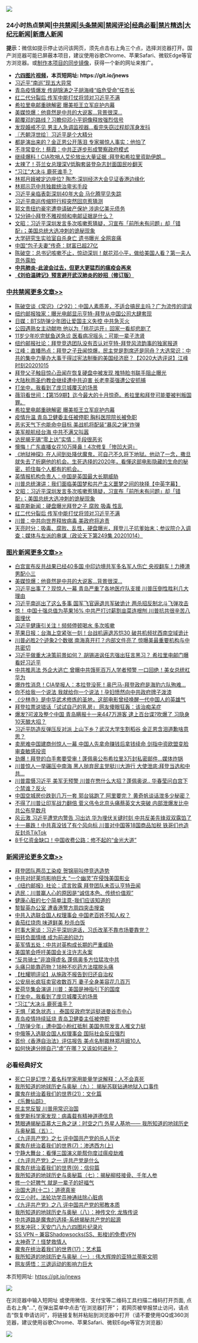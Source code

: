 ![](https://raw.githubusercontent.com/fqnews/bnews/master/64photo/fqnews-qr.jpg)

<div id="tt">
<h3>24小时热点禁闻|<a href="#%E4%B8%AD%E5%85%B1%E7%A6%81%E9%97%BB%E6%9B%B4%E5%A4%9A%E6%96%87%E7%AB%A0">中共禁闻</a>|<a href="#%E5%9B%BE%E7%89%87%E6%96%B0%E9%97%BB%E6%9B%B4%E5%A4%9A%E6%96%87%E7%AB%A0">头条禁闻</a>|<a href="#%E6%96%B0%E9%97%BB%E8%AF%84%E8%AE%BA%E6%9B%B4%E5%A4%9A%E6%96%87%E7%AB%A0">禁闻评论|<a href="#%E5%BF%85%E7%9C%8B%E7%BB%8F%E5%85%B8%E5%A5%BD%E6%96%87">经典必看|<a href="/video.md#%E7%A6%81%E7%89%87%E7%B2%BE%E9%80%89">禁片精选</a>|<a href="https://github.com/fqnews/djy/blob/master/gb/nf1351518.md#1">大纪元新闻</a>|<a href="https://github.com/fqnews/ntdtv/blob/master/gb/prog204.md#1">新唐人新闻</a></h3>
<div><b>提示：</b>微信如提示停止访问该网页，须先点击右上角三个点，选择浏览器打开。国产浏览器可能已屏蔽本项目，建议使用谷歌Chrome、苹果Safari、微软Edge等官方浏览器。或<a href="https://github.com/fqnews/bnews/blob/master/%E5%88%B6%E4%BD%9Cgit%E7%A6%81%E9%97%BB%E9%95%9C%E5%83%8F.md">制作本项目的同步镜像</a>，获得一个新的网址来推广。</div>
<ul>
<li><b><a href="http://d1.bdrive.tk/64.mp4" target="_blank">六四图片视频</a>，本页短网址: https://git.io/jnews</b></li>
<li><a href="/cnnews/20201015/1413936.md">习近平“南巡”现五大异常</a></li>
<li><a href="/cnnews/20201015/1413921.md">青岛疫情爆发 传胡锦涛之子胡海峰“临危受命”任市长</a></li>
<li><a href="/cbnews/20201015/1414000.md">红二代分裂后 传军中能打仗将领对习近平不满</a></li>
<li><a href="/cbnews/20201015/1414290.md">希拉里电邮重磅解密 曝美拒王立军庇护内幕</a></li>
<li><a href="/topimagenews/20201015/1414211.md">美媒惊爆：他竟然是中共的大说客...背景很深...</a></li>
<li><a href="/cnnews/20201015/1414224.md">颠覆邓的路线？习瞻仰邓小平铜像释放强烈信号</a></li>
<li><a href="/cbnews/20201015/1413947.md">发现婚戒不见 男主人急调监视器…看完失窃过程却浑身发抖</a></li>
<li><a href="/ssgc/20201015/1413901.md">〖兲朝浮世绘〗习近平是个大精分</a></li>
<li><a href="/worldnews/20201015/1413990.md">都是演出来的？金正恩公开落泪 专家揭惊人事实：他怕了</a></li>
<li><a href="/cbnews/20201015/1413946.md">不寻常变化！蔡霞：中共正逐步形成警察政府模式</a></li>
<li><a href="/cnnews/20201015/1414112.md">继续爆料！CIA吹哨人艾伦放出大量证据 :拜登和希拉里资助伊朗…</a></li>
<li><a href="/baitai/20201015/1414345.md">太辣了！芬兰女总理深V低胸套装登杂志封面国民吵翻天</a></li>
<li><a href="/comments/20201015/1414314.md">“习江”大决斗 鹿死谁手？</a></li>
<li><a href="/cnnews/20201015/1414325.md">林郑月娥被定边座位? 陶杰:深圳经济大会见证香港边缘化</a></li>
<li><a href="/comments/20201015/1414162.md">林郑示范中共独裁统治卑劣手段</a></li>
<li><a href="/cnnews/20201015/1414222.md">习近平亲临表彰深圳40年大会 马化腾罕见失踪</a></li>
<li><a href="/headline/20201015/1414421.md">习近平南巡传缩短行程突然回京惹猜测</a></li>
<li><a href="/cnnews/20201015/1414223.md">郭文贵纽约豪宅遭申请破产保护 涉逾亿美元债务</a></li>
<li><a href="/bannedvideo/20201015/1413863.md">12分钟小拜登不雅视频和电邮证据是什么？</a></li>
<li><a href="/cbnews/20201015/1414030.md">文昭：习近平深圳发言多次咳嗽惹猜疑，习宣布「前所未有问题」却「错配」；美国总统大选冲刺的诡秘现象</a></li>
<li><a href="/cnnews/20201015/1414322.md">大学研究生实验室自杀身亡 遗书曝光 全网哀痛</a></li>
<li><a href="/cnnews/20201015/1413922.md">中国“包子夫妻”传奇：财富已超27亿</a></li>
<li><a href="/cbnews/20201015/1413997.md">陈破空：总书记咳嗽不止，惊动深圳！献花邓小平，做给美国人看？第一夫人意外露脸</a></li>
<li><b><a href="/comments/20200211/1275071.md" target="_blank">中共肺炎-此波会过去，但更大更猛烈的瘟疫会再来</a></b></li>
<li><b><a href="/comments/20200207/1272816.md" target="_blank">《刘伯温碑记》预言避开武汉肺炎的妙招（修订版）</a></b></li>
</ul>
</div>

<div class="catlist">
<h3><a href="/cbnews/" target="_blank">中共禁闻</a><span><a href="/cbnews/" target="_blank" rel="nofollow">更多文章>></a></span></h3>
<ul>
<li><a href="/cbnews/20201016/1414551.md" target="_blank">陈破空谈《常识》（之92）：中国人素质差，不适合搞民主吗？广为流传的谬误</a></li>
<li><a href="/cbnews/20201016/1414547.md" target="_blank">纽约邮报独家：曝光电邮显示亨特-拜登从中国公司大肆套现</a></li>
<li><a href="/cbnews/20201016/1414537.md" target="_blank">日媒：BTS防弹少年团让爱国主义失控 中共急灭火</a></li>
<li><a href="/cbnews/20201016/1414510.md" target="_blank">公园遇熟女主动献吻 他以为「桃花运开」回家一看却悲剧了</a></li>
<li><a href="/cbnews/20201016/1414509.md" target="_blank">11岁少年吃完鱿鱼送急诊 医看病况摇头：可能一辈子洗肾</a></li>
<li><a href="/cbnews/20201016/1414501.md" target="_blank">纽约邮报社论：拜登竞选团队没有否认对亨特-拜登风流韵事的独家报道</a></li>
<li><a href="/cbnews/20201015/1414454.md" target="_blank">江峰：直播热点：拜登之子丑闻惊爆，民主党是割席还是同舟？大选常识：中共的集中力量办大事干得过宪法制衡的美国经济麽？【2020大选评说】江峰时刻20201015</a></li>
<li><a href="/cbnews/20201015/1414414.md" target="_blank">拜登父子触目惊心丑闻在恢复硬盘中被发现 推特脸书联手阻止曝光</a></li>
<li><a href="/cbnews/20201015/1414413.md" target="_blank">大陆秋雨圣约教会继续遭中共迫害 长老李英强遭公安抓捕</a></li>
<li><a href="/comments/20201015/1414242.md" target="_blank">打坐中，我看到了庞贝城覆灭的场景</a></li>
<li><a href="/cbnews/20201015/1414312.md" target="_blank">薇羽看世间：【第159期】迄今最大的十月惊奇。希拉里和拜登可能要被判叛国罪。</a></li>
<li><a href="/cbnews/20201015/1414290.md" target="_blank">希拉里电邮重磅解密 曝美拒王立军庇护内幕</a></li>
<li><a href="/cbnews/20201015/1414283.md" target="_blank">疫情升温 青岛卫健委主任被停职 胸科医院院长被免职</a></li>
<li><a href="/cbnews/20201015/1414188.md" target="_blank">恶劣天气下也能命中目标 美战机将配装“暴风之锤”炸弹</a></li>
<li><a href="/cbnews/20201015/1414187.md" target="_blank">美军舰航经台海 中共不满又叫嚣</a></li>
<li><a href="/cbnews/20201015/1414165.md" target="_blank">访民揭无锡“零上访”实情：手段很恶劣</a></li>
<li><a href="/cbnews/20201015/1414135.md" target="_blank">懊悔！广东直播女花10万隆鼻！4次修复「惨凹大洞」</a></li>
<li><a href="/comments/20201015/1414129.md" target="_blank">《地狱神探》在人间到处降伏魔鬼，可自己不久将下地狱。他动了一念，撒旦就失去了折磨他的机会。生死选择的2020年，看懂这部电影隐藏的生命的秘密，抓住每个人都有的机会。</a></li>
<li><a href="/cbnews/20201015/1414103.md" target="_blank">英情报机构负责人：中国是英国最大长期威胁</a></li>
<li><a href="/cbnews/20201015/1414013.md" target="_blank">川普总统演讲：我们面临美国梦和共产主义噩梦之间的抉择【中英字幕】</a></li>
<li><a href="/cbnews/20201015/1414030.md" target="_blank">文昭：习近平深圳发言多次咳嗽惹猜疑，习宣布「前所未有问题」却「错配」；美国总统大选冲刺的诡秘现象</a></li>
<li><a href="/cbnews/20201015/1414024.md" target="_blank">福克斯新闻：硬盘曝光拜登之子 腐败 吸毒 性乱</a></li>
<li><a href="/cbnews/20201015/1414000.md" target="_blank">红二代分裂后 传军中能打仗将领对习近平不满</a></li>
<li><a href="/cbnews/20201015/1413999.md" target="_blank">川普：中共向世界释放病毒 美政府将追责</a></li>
<li><a href="/cbnews/20201015/1413998.md" target="_blank">天亮时分：吸毒、腐败、乱性，硬盘曝光，拜登儿子坑爹始末；参议院介入调查；媒体与左派的串谋（政论天下第249集 20201014）</a></li>

</ul>
</div>
<div class="catlist">
<h3><a href="/topimagenews/" target="_blank">图片新闻</a><span><a href="/topimagenews/" target="_blank" rel="nofollow">更多文章>></a></span></h3>
<ul>
<li><a href="/topimagenews/20201015/1414487.md" target="_blank">白宫宣布反共战果已经40多国 中印边境共军多名军人伤亡 央视翻车！力捧渣男配小三</a></li>
<li><a href="/topimagenews/20201015/1414211.md" target="_blank">美媒惊爆：他竟然是中共的大说客&#8230;背景很深&#8230;</a></li>
<li><a href="/topimagenews/20201014/1413834.md" target="_blank">习近平出事了？现惊人一幕 青岛严重了各地医疗队支援 川普压倒性胜利几大理由</a></li>
<li><a href="/topimagenews/20201014/1413822.md" target="_blank">习近平南巡出了这么多事 国军飞官逼退共军破诡计 两杀招反制北斗飞弹攻击</a></li>
<li><a href="/topimagenews/20201014/1413721.md" target="_blank">惊！ 中国十强总值为苹果16% 中共严打讨薪割韭菜连根刨 川普抗共很辛苦八面埋伏</a></li>
<li><a href="/topimagenews/20201014/1413546.md" target="_blank">习近平健康引关注！频频停顿喝水 多次咳嗽</a></li>
<li><a href="/topimagenews/20201014/1413454.md" target="_blank">苹果日报：台海上空紧张一刻！台战机逼退苏恺30 破共机频扰西南空域诡计</a></li>
<li><a href="/topimagenews/20201014/1413242.md" target="_blank">川普必胜2个迹象2个数据 南海真开打？内部文件亮了 惊曝美最重要机构与中共密切</a></li>
<li><a href="/topimagenews/20201013/1413145.md" target="_blank">习近平做重大决策前景如何？ 胡锡进讽任志强出狂言黑习？ 希拉里电邮门曝看好习近平</a></li>
<li><a href="/topimagenews/20201013/1413095.md" target="_blank">中共推恶法 外企大逃亡 曾曝中共饿死百万人学者预警 一口回绝！美女总统杠华为</a></li>
<li><a href="/topimagenews/20201013/1412954.md" target="_blank">爆炸性消息！CIA举报人：本拉登没死！奥巴马-拜登政府是海豹六队殉难…</a></li>
<li><a href="/topimagenews/20201013/1412852.md" target="_blank">你不给我一个说法 我就给你一个说法！孕妇愤然向中共政府牌子泼漆</a></li>
<li><a href="/comments/20201013/1412612.md" target="_blank">《少林寺》是中华武术修炼的圣地，这部电影曾经唤醒一代中国人的英雄气</a></li>
<li><a href="/topimagenews/20201013/1412639.md" target="_blank">拜登拉票说错话「试试自己的乳房」 网友傻眼狂轰：该治痴呆症</a></li>
<li><a href="/topimagenews/20201012/1412597.md" target="_blank">爆发?可波及整个中国 青岛瞒报十一来447万游客 逮上百台谍?吹爆了 习隐身10天酿大招？</a></li>
<li><a href="/topimagenews/20201012/1412563.md" target="_blank">习近平防造反弹压反对派 上山下乡？武汉大学生割稻谷 金正恩含泪道歉啥意思？</a></li>
<li><a href="/topimagenews/20201012/1412531.md" target="_blank">卖房难中国建商创惊人一幕 中国人先拿命赚钱后拿钱续命 剑指中资欧盟变脸审查敏感投资</a></li>
<li><a href="/topimagenews/20201012/1412355.md" target="_blank">劲爆！拜登的白手套要受审！蓬佩奥公布希拉里3万封私密邮件…媒体炸锅</a></li>
<li><a href="/topimagenews/20201012/1412097.md" target="_blank">川普惊人一举碾压中南海 黑人抛弃民主党挺川大游行 大使泄底:拜登当选和中共&#8230;</a></li>
<li><a href="/topimagenews/20201012/1412078.md" target="_blank">川普震慑习近平 美军无预警 川普在憋什么大招？蓬佩奥说.. 华春莹问白宫下个禁谁？反火</a></li>
<li><a href="/topimagenews/20201011/1412001.md" target="_blank">中国空城房价跌到几万一套 郭台铭跑了 阿里要完？ 黄奇帆谈话泄多少秘密？</a></li>
<li><a href="/topimagenews/20201010/1411589.md" target="_blank">不得了川普让印军战力翻倍 菅义伟令北京头痛蔡英文大突破 内部泄爆发比中共公布早数月</a></li>
<li><a href="/topimagenews/20201010/1411550.md" target="_blank">风云激 习近平遭党内警告 习出访 华为埋伏关键时刻 中共反美先锋双双露馅了</a></li>
<li><a href="/topimagenews/20201010/1411497.md" target="_blank">十一暴跌！中共真没钱了有个风向标 川普对中国等18国商品加税 铁哥们也造反封杀TikTok</a></li>
<li><a href="/topimagenews/20201010/1411354.md" target="_blank">8千亿资金缺口！中国收费公路：修不起的“金光大道”</a></li>

</ul>
</div>
<div class="catlist">
<h3><a href="/comments/" target="_blank">新闻评论</a><span><a href="/comments/" target="_blank" rel="nofollow">更多文章>></a></span></h3>
<ul>
<li><a href="/comments/20201016/1414559.md" target="_blank">拜登团队两员工染疫 贺锦丽叫停竞选造势</a></li>
<li><a href="/comments/20201016/1414558.md" target="_blank">中共对好莱坞影响巨大 “一个幽灵”在侵蚀美国影业</a></li>
<li><a href="/comments/20201016/1414546.md" target="_blank">《纽约邮报》社论：谎言败露 拜登团队未否认亨特丑闻</a></li>
<li><a href="/comments/20201016/1414524.md" target="_blank">选民：川普赢人心的原因是“诚信本色、传统价值观”</a></li>
<li><a href="/comments/20201016/1414500.md" target="_blank">健康心脏的七个简单注意-我们应该知道的</a></li>
<li><a href="/comments/20201015/1414458.md" target="_blank">黎智英办公室 遭香港警方周四突击搜查</a></li>
<li><a href="/comments/20201015/1414449.md" target="_blank">中共入选联合国人权理事会 中国老百姓不知人权？</a></li>
<li><a href="/comments/20201015/1414448.md" target="_blank">香茄红烧肉 味道鲜美 秒杀白饭</a></li>
<li><a href="/comments/20201015/1414446.md" target="_blank">时事大家谈：习近平深圳讲话，习氏改革不靠市场要靠党？</a></li>
<li><a href="/comments/20201015/1414444.md" target="_blank">扭转负面情绪 成为前进的动力</a></li>
<li><a href="/comments/20201015/1414432.md" target="_blank">英军情五处：中共对英构成长期的严重威胁</a></li>
<li><a href="/comments/20201015/1414431.md" target="_blank">美国笔会呼吁美国会关注许志永案</a></li>
<li><a href="/comments/20201015/1414415.md" target="_blank">“反共骑士”非浪得虚名 蓬佩奥多方位猛攻中共</a></li>
<li><a href="/comments/20201015/1414406.md" target="_blank">头痛只能靠药物？18种不吃药方法摆脱头痛</a></li>
<li><a href="/comments/20201015/1414373.md" target="_blank">【杜耀明评论】从施政不报告到归还自治权</a></li>
<li><a href="/comments/20201015/1414365.md" target="_blank">公安局长疯狂卖官收数百万 妻子全身美容花几百万</a></li>
<li><a href="/comments/20201015/1414364.md" target="_blank">爱荷华集会演讲 川普：美国是神指引下的国度</a></li>
<li><a href="/comments/20201015/1414242.md" target="_blank">打坐中，我看到了庞贝城覆灭的场景</a></li>
<li><a href="/comments/20201015/1414314.md" target="_blank">“习江”大决斗 鹿死谁手？</a></li>
<li><a href="/comments/20201015/1414286.md" target="_blank">无惧「紧急状态 」 泰国反政府学运挺进曼谷市中心</a></li>
<li><a href="/comments/20201015/1414275.md" target="_blank">青岛疫情持续延烧 青岛卫健委主任被停职</a></li>
<li><a href="/comments/20201015/1414227.md" target="_blank">「防弹少年」遭中国小粉红抵制 美国务院发言人推文力挺</a></li>
<li><a href="/comments/20201015/1414226.md" target="_blank">中俄等入选联合国人权理事会 国际社会反应强烈</a></li>
<li><a href="/comments/20201015/1414220.md" target="_blank">首份《香港自治法》评估报告 美点名制裁林郑月娥10人</a></li>
<li><a href="/comments/20201015/1414197.md" target="_blank">如何快速分辨自己“虚”在哪？又该如何进补？</a></li>

</ul>
</div>

<div class="catlist">
<h3>必看经典好文</h3>
<ul>
<li><a href="/comments/20200704/1355375.md" target="_blank">死亡只是幻觉？着名科学家用能量学说解释：人不会真死</a></li>
<li><a href="/topimagenews/20180325/919134.md" target="_blank">我所知道的地球历史与奥秘（九）： 揭秘苏联钻通地狱入口事件</a></li>
<li><a href="/comments/20180802/980476.md" target="_blank">魔鬼在统治着我们的世界(21)：文化篇</a></li>
<li><a href="/comments/20200527/783191.md" target="_blank">《乐舞仙踪》</a></li>
<li><a href="/comments/20200621/1348236.md" target="_blank">民主党反智 川普用常识治国</a></li>
<li><a href="/cbnews/20200823/1384378.md" target="_blank">俄罗斯科学家发现：病毒载有精神道德信息</a></li>
<li><a href="/cbnews/20170907/819423.md" target="_blank">慧眼通揭秘百慕大三角之谜：时空之门 外星人基地—— 我所知道的地球历史与奥秘篇（五）：</a></li>
<li><a href="/bookonline/20131116/201048.md" target="_blank">《九评共产党》之七 评中国共产党的杀人历史</a></li>
<li><a href="/topimagenews/20180527/948369.md" target="_blank">魔鬼在统治着我们的世界(7)：渗透西方(上)</a></li>
<li><a href="/comments/20200527/1273654.md" target="_blank">宁静大舞台：看懂三国演义能帮你度过瘟疫劫难</a></li>
<li><a href="/bookonline/20131116/201056.md" target="_blank">《九评共产党》之一 评共产党是什么</a></li>
<li><a href="/topimagenews/20180529/949649.md" target="_blank">魔鬼在统治着我们的世界(9)：信仰篇</a></li>
<li><a href="/topimagenews/20171210/868397.md" target="_blank">我所知道的地球历史与奥秘篇（七）：揭秘柳枝接骨、千年人参</a></li>
<li><a href="/funmedia/20200713/1359909.md" target="_blank">修一个好脾气 就是一辈子的好福气</a></li>
<li><a href="/cbnews/20180318/916241.md" target="_blank">治国大道(十二)：道德真鉴</a></li>
<li><a href="/health/20170626/780270.md" target="_blank">仅三小时，法轮功学员神通祛除心脏病</a></li>
<li><a href="/bookonline/20131116/201047.md" target="_blank">《九评共产党》之八 评中国共产党的邪教本质</a></li>
<li><a href="/topimagenews/20180225/905380.md" target="_blank">我所知道的地球历史与奥秘（八）：神传文化 龙族传说</a></li>
<li><a href="/comments/20181209/1044543.md" target="_blank">中共道路是魔鬼的选择-系统揭秘共产党的起源</a></li>
<li><a href="/comments/20200604/783200.md" target="_blank">怒发冲冠：天安门八九六四图片纪录片</a></li>
<li><a href="/comments/20191231/1250654.md" target="_blank">SS VPN &#8211; 兼容Shadowsocks(SS、影梭)的免费VPN</a></li>
<li><a href="/ccpdope/20200907/1392129.md" target="_blank">太神奇了！怪梦救情人</a></li>
<li><a href="/topimagenews/20180620/960677.md" target="_blank">魔鬼在统治着我们的世界(17)：艺术篇</a></li>
<li><a href="/tculture/xiulian/20170611/772817.md" target="_blank">我所知道的地球历史与奥秘（一）: 伟大辉煌的亚特兰蒂斯文明</a></li>
<li><a href="/cbnews/20200126/1265515.md" target="_blank">网友感悟：三退运动的影响力巨大</a></li>

</ul>
</div>

本页短网址: https://git.io/jnews

![](https://raw.githubusercontent.com/fqnews/bnews/master/64photo/fqnews-qr.jpg)

在浏览器中输入短网址 或使用微信、支付宝等二维码工具扫描二维码打开页面, 点击右上角"...", 在弹出菜单中点击“在浏览器打开”； 若网页被举报禁止访问，请点击“恢复申请访问”，将链接复制并粘贴到浏览器中打开（请不要使用QQ或360浏览器，建议使用谷歌Chrome、苹果Safari、微软Edge等官方浏览器）

![](https://raw.githubusercontent.com/fqnews/bnews/master/64photo/wx.jpg)